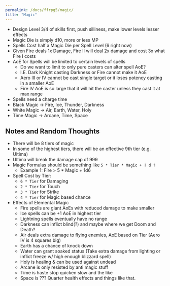 ```yaml
---
permalink: /docs/ffrpg5/magic/
title: "Magic"
---
```


- Design Level 3/4 of skills first, push silliness, make lower levels lesser effects
- Magic Die is simply d10, more or less MP
- Spells Cost half a Magic Die per Spell Level (6 right now)
- Given Fire deals 1x Damage, Fire II will deal 2x damage and cost 3x what Fire I costs
- AoE for Spells will be limited to certain levels of spells
  - Do we want to limit to only pure casters can alter spell AoE?
  - I.E. Dark Knight casting Darkness or Fire cannot make it AoE
  - Aero III or IV cannot be cast single target or it loses potency casting in a smaller AoE
  - Fire IV AoE is so large that it will hit the caster unless they cast it at max range
- Spells need a charge time
- Black Magic -> Fire, Ice, Thunder, Darkness
- White Magic -> Air, Earth, Water, Holy
- Time Magic -> Arcane, Time, Space

## Notes and Random Thoughts
- There will be 8 tiers of magic
- In some of the highest tiers, there will be an effective 9th tier (e.g. Ultima)
- Ultima will break the damage cap of 999
- Magic Formulas should be something like `5 * Tier * Magic + ? d ?`
  - Example 1: Fire > 5 * Magic + 1d6
- Spell Cost by Tier: 
  - `6 * Tier` for Damaging
  - `2 * Tier` for Touch
  - `3 * Tier` for Strike
  - `4 * Tier` for Magic based chance
- Effects of Elemental Magic
  - Fire spells are giant AoEs with reduced damage to make smaller
  - Ice spells can be +1 AoE in highest tier
  - Lightning spells eventually have no range
  - Darkness can inflict blind(?) and maybe where we get Doom and Death?
  - Air deals extra damage to flying enemies, AoE based on Tier (Aero IV is 4 squares big)
  - Earth has a chance of knock down
  - Water can grant soaked status (Take extra damage from lighting or inflict freeze w/ high enough blizzard spell)
  - Holy is healing & can be used against undead
  - Arcane is only resisted by anti magic stuff
  - Time is haste stop quicken slow and the like
  - Space is ??? Quarter health effects and things like that.
